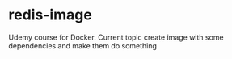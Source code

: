 # redis-image

Udemy course for Docker.
Current topic create image with some dependencies and make them do something
